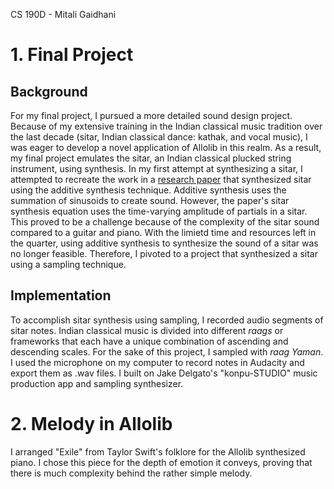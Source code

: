 CS 190D - Mitali Gaidhani
# 1. Final Project #

## Background ##
For my final project, I pursued a more detailed sound design project. Because of my extensive training in the Indian classical music tradition over the last decade (sitar, Indian classical dance: kathak, and vocal music), I was eager to develop a novel application of Allolib in this realm. As a result, my final project emulates the sitar, an Indian classical plucked string instrument, using synthesis. In my first attempt at synthesizing a sitar, I attempted to recreate the work in a [research paper](https://ieeexplore.ieee.org/document/9033925/figures#figures) that synthesized sitar using the additive synthesis technique. Additive synthesis uses the summation of sinusoids to create sound. However, the paper's sitar synthesis equation uses the time-varying amplitude of partials in a sitar. This proved to be a challenge because of the complexity of the sitar sound compared to a guitar and piano. With the limietd time and resources left in the quarter, using additive synthesis to synthesize the sound of a sitar was no longer feasible. Therefore, I pivoted to a project that synthesized a sitar using a sampling technique.

## Implementation ##
To accomplish sitar synthesis using sampling, I recorded audio segments of sitar notes. Indian classical music is divided into different *raags* or frameworks that each have a unique combination of ascending and descending scales. For the sake of this project, I sampled with *raag Yaman*. I used the microphone on my computer to record notes in Audacity and export them as .wav files. I built on Jake Delgato's "konpu-STUDIO" music production app and sampling synthesizer.     

# 2. Melody in Allolib #
I arranged "Exile" from Taylor Swift's folklore for the Allolib synthesized piano. I chose this piece for the depth of emotion it conveys, proving that there is much complexity behind the rather simple melody. 
